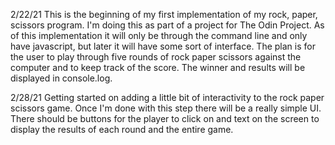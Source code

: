 2/22/21
This is the beginning of my first implementation of my rock, paper, scissors program. I'm doing this as part of a project for The Odin Project. As of this implementation it will only be through the command line and only have javascript, but later it will have some sort of interface. The plan is for the user to play through five rounds of rock paper scissors against the computer and to keep track of the score. The winner and results will be displayed in console.log. 

2/28/21
Getting started on adding a little bit of interactivity to the rock paper scissors game. Once I'm done with this step there will be a really simple UI. There should be buttons for the player to click on and text on the screen to display the results of each round and the entire game.